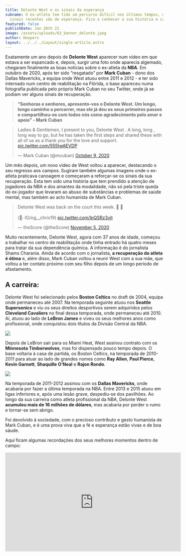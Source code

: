 ```yaml
---
title: Delonte West e os sinais da esperança
subname: O ex-atleta tem tido um percurso difícil nos últimos tempos, mas os
  sinais recentes são de esperança. Fica a conhecer a sua história e carreira.
featured: false
publishDate: Jan 20th 21
image: /assets/uploads/63_banner_delonte.jpeg
author: Hoopers
layout: ../../../Layout/single-article.astro
---
```

Exatamente um ano depois de **Delonte West** aparecer num vídeo em que estava a ser espancado e, depois, surgir uma foto onde aparecia algemado, chegaram finalmente as boas notícias sobre o ex-atleta da **NBA**. Em outubro de 2020, após ter sido “resgatado” por **Mark Cuban** - dono dos Dallas Mavericks, a equipa onde West atuou entre 2011 e 2012 - e ter sido internado num centro de reabilitação na Flórida, o base apareceu numa fotografia publicada pelo próprio Mark Cuban no seu Twitter, onde já se podiam ver alguns sinais de recuperação.

> **“Senhoras e senhores, apresento-vos o Delonte West. Um longo, longo caminho a percorrer, mas ele já deu os seus primeiros passos e compartilhou-os com todos nós como agradecimento pelo amor e apoio” - Mark Cuban**

<blockquote class="twitter-tweet"><p lang="en" dir="ltr">Ladies &amp; Gentlemen, I present to you, Delonte West . A long, long , long way to go, but he has taken the first steps and shared these with all of us as a thank you for the love and support. <a href="https://t.co/555twAEVDP">pic.twitter.com/555twAEVDP</a></p>&mdash; Mark Cuban (@mcuban) <a href="https://twitter.com/mcuban/status/1314620092680937473?ref_src=twsrc%5Etfw">October 9, 2020</a></blockquote> <script async src="https://platform.twitter.com/widgets.js" charset="utf-8"></script>

Um mês depois, um novo vídeo de West voltou a aparecer, destacando o seu regresso aos campos. Sugiram também algumas imagens onde o ex-atleta praticava canoagem e começaram a reforçar-se os sinais da sua recuperação. Esta tem sido uma história que tem prendido a atenção de jogadores da NBA e dos amantes da modalidade, não só pela triste queda do ex-jogador que levaram ao abuso de substâncias e problemas de saúde mental, mas também ao acto humanista de Mark Cuban.

<blockquote class="twitter-tweet"><p lang="en" dir="ltr">Delonte West was back on the court this week. 💙 👊<br><br>(🎥: IG/og__chris19) <a href="https://t.co/lpQSRz3yjt">pic.twitter.com/lpQSRz3yjt</a></p>&mdash; theScore (@theScore) <a href="https://twitter.com/theScore/status/1324428770573455364?ref_src=twsrc%5Etfw">November 5, 2020</a></blockquote> <script async src="https://platform.twitter.com/widgets.js" charset="utf-8"></script>

Muito recentemente, Delonte West, agora com 37 anos de idade, começou a trabalhar no centro de reabilitação onde tinha entrado há quatro meses para tratar da sua dependência química. A informação é do jornalista Shams Charania. Ainda de acordo com o jornalista, **a recuperação do atleta é ótima** e, além disso, Mark Cuban voltou a reunir West com a sua mãe, que voltou a ter contato próximo com seu filho depois de um longo período de afastamento. 

## **A carreira:**

Delonte West foi selecionado pelos **Boston Celtics** no draft de 2004, equipa onde permaneceu até 2007. Na temporada seguinte atuou nos **Seattle Supersonics** e viu os seus direitos desportivos serem adquiridos pelos **Cleveland Cavaliers** no final dessa temporada, onde permaneceu até 2010. Aí, atuou ao lado de **LeBron James** e viveu os seus melhores anos como profissional, onde conquistou dois títulos da Divisão Central da NBA.

![](/assets/uploads/1_delonte.jpg)

Depois de LeBron sair para os Miami Heat, West assinou contrato com os **Minnesota Timberwolves**, mas foi dispensado pouco tempo depois. O base voltaria à casa de partida, os Boston Celtics, na temporada de 2010-2011 para atuar ao lado de grandes nomes como **Ray Allen**, **Paul Pierce**, **Kevin Garnett**, **Shaquille O’Neal** e **Rajon Rondo**. 

![](/assets/uploads/2_delonte.jpg)

Na temporada de 2011-2012 assinou com os **Dallas Mavericks**, onde acabaria por fazer a última temporada na NBA. Entre 2013 e 2015 atuou em ligas inferiores e, após uma lesão grave, despediu-se dos pavilhões. Ao longo da sua carreira como atleta profissional da NBA, Delonte West **acumulou mais de 16 milhões de dólares**, mas acabaria por perder o rumo e tornar-se sem abrigo.

Foi devolvido à sociedade, com o precioso contributo e gesto humanista de Mark Cuban, e é uma prova viva que a fé e esperança estão vivas e de boa sáude.

Aqui ficam algumas recordações dos seus melhores momentos dentro de campo:

<iframe width="560" height="315" src="https://www.youtube.com/embed/xMyroQJv2ks" title="YouTube video player" frameborder="0" allow="accelerometer; autoplay; clipboard-write; encrypted-media; gyroscope; picture-in-picture" allowfullscreen></iframe>
